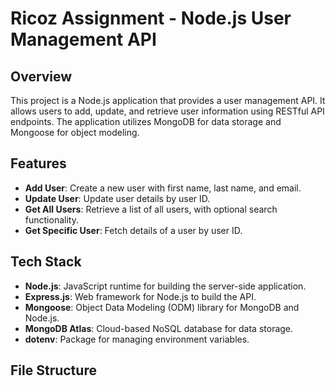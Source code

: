 # Ricoz Assignment - Node.js User Management API

## Overview

This project is a Node.js application that provides a user management API. It allows users to add, update, and retrieve user information using RESTful API endpoints. The application utilizes MongoDB for data storage and Mongoose for object modeling.

## Features

- **Add User**: Create a new user with first name, last name, and email.
- **Update User**: Update user details by user ID.
- **Get All Users**: Retrieve a list of all users, with optional search functionality.
- **Get Specific User**: Fetch details of a user by user ID.

## Tech Stack

- **Node.js**: JavaScript runtime for building the server-side application.
- **Express.js**: Web framework for Node.js to build the API.
- **Mongoose**: Object Data Modeling (ODM) library for MongoDB and Node.js.
- **MongoDB Atlas**: Cloud-based NoSQL database for data storage.
- **dotenv**: Package for managing environment variables.

## File Structure

